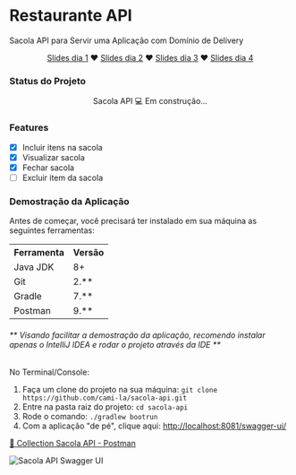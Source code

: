 <h1>Restaurante API</h1>
<p>Sacola API para Servir uma Aplicação com Domínio de Delivery</p>
<p align="center">
<a href="https://docs.google.com/presentation/d/1O_lCZFiuU9MOsot-pJv2lb7kKrRs4ykW/edit?usp=sharing&ouid=101340348592910912358&rtpof=true&sd=true">Slides dia 1</a> ♥ 
<a href="https://docs.google.com/presentation/d/14JDFLaWvK6KL_9ZxubRoBciWQ_aVcxd4/edit?usp=sharing&ouid=101340348592910912358&rtpof=true&sd=true">Slides dia 2</a> ♥
<a href="https://docs.google.com/presentation/d/11rOmP1u7nwYv5mL4ovmquYMZWktPwIiJ/edit?usp=sharing&ouid=101340348592910912358&rtpof=true&sd=true">Slides dia 3</a> ♥ 
<a href="https://docs.google.com/presentation/d/162KrAjBivpN4GKzPVwv7y-JcIPUnN1_h/edit?usp=sharing&ouid=101340348592910912358&rtpof=true&sd=true">Slides dia 4</a>
</p>

<h3>Status do Projeto</h3>
<p align="center"> Sacola API 💻 Em construção... </p>

<h3>Features</h3>

- [x] Incluir itens na sacola<br>
- [x] Visualizar sacola<br>
- [x] Fechar sacola<br>
- [ ] Excluir item da sacola<br>

<h3>Demostração da Aplicação</h3>
<p>Antes de começar, você precisará ter instalado em sua máquina as seguintes ferramentas:</p>
<table>
<tr>
	<th>Ferramenta</th>
	<th>Versão</th>
</tr>
<tr>
	<td>Java JDK</td>
	<td>8+</td>
</tr>
<tr>
	<td>Git</td>
	<td>2.**</td>
</tr>
<tr>
	<td>Gradle</td>
	<td>7.**</td>
</tr>
<tr>
	<td>Postman</td>
	<td>9.**</td>
</tr>
</table>
<h6>** Visando facilitar a demostração da aplicação, recomendo instalar apenas o IntelliJ IDEA e rodar o projeto através da IDE **</h6>

No Terminal/Console:
<ol>
	<li>Faça um clone do projeto na sua máquina: <code>git clone https://github.com/cami-la/sacola-api.git</code></li>
	<li>Entre na pasta raiz do projeto: <code>cd sacola-api</code></li> 
	<li>Rode o comando: <code>./gradlew bootrun</code></li>
	<li>Com a aplicação "de pé", clique aqui: <a href="http://localhost:8080/swagger-ui/">http://localhost:8081/swagger-ui/</a></li>
</ol>

<a href="https://drive.google.com/file/d/1-FTY7jRfYbqVNQi-B7Dvn8p6wjnzf2f6/view?usp=sharing"> 🚀 Collection Sacola API - Postman</a><br>

<img src="https://i.imgur.com/UBHcWKt.png" alt="Sacola API Swagger UI">

